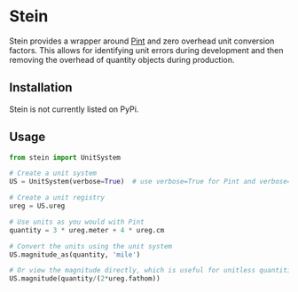 # Stein
Stein provides a wrapper around [Pint](https://github.com/hgrecco/pint) and zero overhead unit conversion factors. This allows for identifying unit errors during development and then removing the overhead of quantity objects during production.

## Installation
Stein is not currently listed on PyPi.

## Usage
```python
from stein import UnitSystem

# Create a unit system
US = UnitSystem(verbose=True)  # use verbose=True for Pint and verbose=False for zero overhead

# Create a unit registry
ureg = US.ureg

# Use units as you would with Pint
quantity = 3 * ureg.meter + 4 * ureg.cm

# Convert the units using the unit system
US.magnitude_as(quantity, 'mile')

# Or view the magnitude directly, which is useful for unitless quantities
US.magnitude(quantity/(2*ureg.fathom))
```
